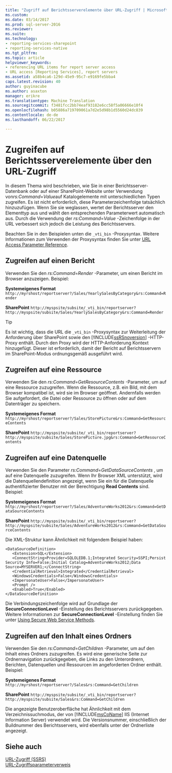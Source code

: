 ```yaml
---
title: "Zugriff auf Berichtsserverelemente über URL-Zugriff | Microsoft Docs"
ms.custom: 
ms.date: 03/14/2017
ms.prod: sql-server-2016
ms.reviewer: 
ms.suite: 
ms.technology:
- reporting-services-sharepoint
- reporting-services-native
ms.tgt_pltfrm: 
ms.topic: article
helpviewer_keywords:
- referencing URL items for report server access
- URL access [Reporting Services], report servers
ms.assetid: a58b4ca6-129d-45e9-95c7-e9169fe5bba4
caps.latest.revision: 40
author: guyinacube
ms.author: asaxton
manager: erikre
ms.translationtype: Machine Translation
ms.sourcegitcommit: f3481fcc2bb74eaf93182e6cc58f5a06666e10f4
ms.openlocfilehash: b05886a719709061a7d2e5d98b1d5560d24dc839
ms.contentlocale: de-de
ms.lasthandoff: 06/22/2017

---
```

# <a name="access-report-server-items-using-url-access"></a>Zugreifen auf Berichtsserverelemente über den URL-Zugriff
  In diesem Thema wird beschrieben, wie Sie in einer Berichtsserver-Datenbank oder auf einer SharePoint-Website unter Verwendung von*rs:Command*=*Value*auf Katalogelemente mit unterschiedlichen Typen zugreifen. Es ist nicht erforderlich, diese Parameterzeichenfolge tatsächlich hinzuzufügen. Wenn Sie sie weglassen, wertet der Berichtsserver den Elementtyp aus und wählt den entsprechenden Parameterwert automatisch aus. Durch die Verwendung der *rs:Command*=*Value* -Zeichenfolge in der URL verbessert sich jedoch die Leistung des Berichtsservers.  
  
 Beachten Sie in den Beispielen unten die `_vti_bin` -Proxysyntax. Weitere Informationen zum Verwenden der Proxysyntax finden Sie unter [URL Access Parameter Reference](../reporting-services/url-access-parameter-reference.md).  
  
## <a name="access-a-report"></a>Zugreifen auf einen Bericht  
 Verwenden Sie den *rs:Command*=*Render* -Parameter, um einen Bericht im Browser anzuzeigen. Beispiel:  
  
 **Systemeigenes Format** `http://myrshost/reportserver?/Sales/YearlySalesByCategory&rs:Command=Render`  
  
 **SharePoint** `http://myspsite/subsite/_vti_bin/reportserver?http://myspsite/subsite/Sales/YearlySalesByCategory&rs:Command=Render`  
  
> [!TIP]  
>  Es ist wichtig, dass die URL die `_vti_bin` -Proxysyntax zur Weiterleitung der Anforderung über SharePoint sowie den [!INCLUDE[ssRSnoversion](../includes/ssrsnoversion-md.md)] -HTTP-Proxy enthält. Durch den Proxy wird der HTTP-Anforderung Kontext hinzugefügt. Dieser ist erforderlich, damit der Bericht auf Berichtsservern im SharePoint-Modus ordnungsgemäß ausgeführt wird.  
  
## <a name="access-a-resource"></a>Zugreifen auf eine Ressource  
 Verwenden Sie den *rs:Command*=*GetResourceContents* -Parameter, um auf eine Ressource zuzugreifen. Wenn die Ressource, z.B. ein Bild, mit dem Browser kompatibel ist, wird sie im Browser geöffnet. Andernfalls werden Sie aufgefordert, die Datei oder Ressource zu öffnen oder auf dem Datenträger zu speichern.  
  
 **Systemeigenes Format** `http://myrshost/reportserver?/Sales/StorePicture&rs:Command=GetResourceContents`  
  
 **SharePoint** `http://myspsite/subsite/_vti_bin/reportserver?http://myspsite/subsite/Sales/StorePicture.jpg&rs:Command=GetResourceContents`  
  
## <a name="access-a-data-source"></a>Zugreifen auf eine Datenquelle  
 Verwenden Sie den Parameter *rs:Command*=*GetDataSourceContents* , um auf eine Datenquelle zuzugreifen. Wenn Ihr Browser XML unterstützt, wird die Datenquellendefinition angezeigt, wenn Sie ein für die Datenquelle authentifizierter Benutzer mit der Berechtigung **Read Contents** sind. Beispiel:  
  
 **Systemeigenes Format** `http://myrshost/reportserver?/Sales/AdventureWorks2012&rs:Command=GetDataSourceContents`  
  
 **SharePoint** `http://myspsite/subsite/_vti_bin/reportserver?http://myspsite/subsite/Sales/AdventureWorks2012&rs:Command=GetDataSourceContents`  
  
 Die XML-Struktur kann Ähnlichkeit mit folgendem Beispiel haben:  
  
```  
<DataSourceDefinition>  
   <Extension>SQL</Extension>  
   <ConnectString>Provider=SQLOLEDB.1;Integrated Security=SSPI;Persist Security Info=False;Initial Catalog=AdventureWorks2012;Data Source=MYSERVER1;</ConnectString>  
   <CredentialRetrieval>Integrated</CredentialRetrieval>  
   <WindowsCredentials>False</WindowsCredentials>  
   <ImpersonateUser>False</ImpersonateUser>  
   <Prompt />  
   <Enabled>True</Enabled>  
</DataSourceDefinition>  
```  
  
 Die Verbindungszeichenfolge wird auf Grundlage der **SecureConnectionLevel** -Einstellung des Berichtsservers zurückgegeben. Weitere Informationen zur **SecureConnectionLevel** -Einstellung finden Sie unter [Using Secure Web Service Methods](../reporting-services/report-server-web-service/net-framework/using-secure-web-service-methods.md).  
  
## <a name="access-the-contents-of-a-folder"></a>Zugreifen auf den Inhalt eines Ordners  
 Verwenden Sie den *rs:Command*=*GetChildren* -Parameter, um auf den Inhalt eines Ordners zuzugreifen. Es wird eine generische Seite zur Ordnernavigation zurückgegeben, die Links zu den Unterordnern, Berichten, Datenquellen und Ressourcen im angeforderten Ordner enthält. Beispiel:  
  
 **Systemeigenes Format** `http://myrshost/reportserver?/Sales&rs:Command=GetChildren`  
  
 **SharePoint** `http://myspsite/subsite/_vti_bin/reportserver?http://myspsite/subsite/Sales&rs:Command=GetChildren`  
  
 Die angezeigte Benutzeroberfläche hat Ähnlichkeit mit dem Verzeichnissuchmodus, der von [!INCLUDE[msCoName](../includes/msconame-md.md)] IIS (Internet Information Server) verwendet wird. Die Versionsnummer, einschließlich der Buildnummer des Berichtsservers, wird ebenfalls unter der Ordnerliste angezeigt.  
  
## <a name="see-also"></a>Siehe auch  
 [URL-Zugriff &#40;SSRS&#41;](../reporting-services/url-access-ssrs.md)   
 [URL-Zugriffsparameterverweis](../reporting-services/url-access-parameter-reference.md)  
  
  
